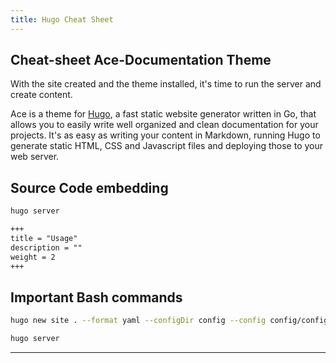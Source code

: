 ```yaml
---
title: Hugo Cheat Sheet
---
```

## Cheat-sheet Ace-Documentation Theme

With the site created and the theme installed, it's time to run the server and create content.

Ace is a theme for <a href="https://gohugo.io" target="_blank">Hugo</a>, a fast static website generator written in Go, that allows you to easily write well organized and clean documentation for your projects. It's as easy as writing your content in Markdown, running Hugo to generate static HTML, CSS and Javascript files and deploying those to your web server.

## Source Code embedding

```bash
hugo server
```

```markdown
+++
title = "Usage"
description = ""
weight = 2
+++
```

## Important Bash commands

```bash
hugo new site . --format yaml --configDir config --config config/config.yaml, config/config-dev.yaml, config/config-live.yaml  --force

hugo server
```

---
